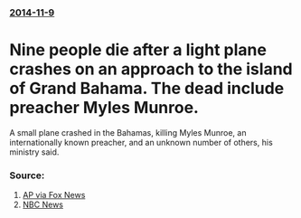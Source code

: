 ### [2014-11-9](/news/2014/11/9/index.md)

# Nine people die after a light plane crashes on an approach to the island of Grand Bahama. The dead include preacher Myles Munroe. 

A small plane crashed in the Bahamas, killing Myles Munroe, an internationally known preacher, and an unknown number of others, his ministry said.


### Source:

1. [AP via Fox News](http://www.foxnews.com/world/2014/11/09/plane-with-people-on-board-crashes-in-bahamas-govt-says-some-fatalities/)
2. [NBC News](http://www.nbcnews.com/news/world/prominent-preacher-myles-munroe-killed-small-plane-crash-bahamas-n244831)
